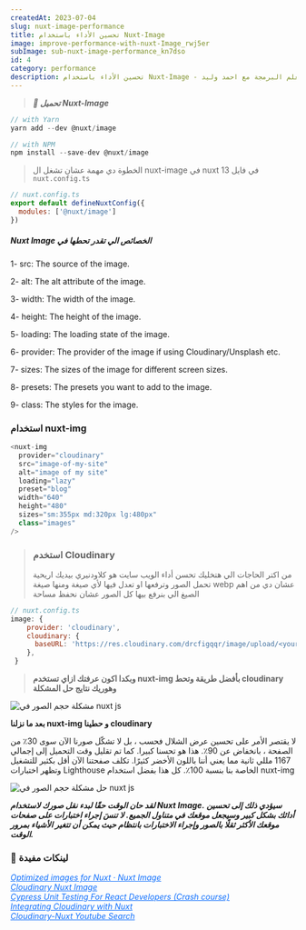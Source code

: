 ```yaml
---
createdAt: 2023-07-04
slug: nuxt-image-performance
title: تحسين الأداء باستخدام Nuxt-Image
image: improve-performance-with-nuxt-Image_rwj5er
subImage: sub-nuxt-image-performance_kn7dso
id: 4
category: performance
description: تحسين الأداء باستخدام Nuxt-Image - تعلم البرمجة مع احمد وليد
---
```

>  ***🚀 تحميل Nuxt-Image***

```javascript
// with Yarn
yarn add --dev @nuxt/image

// with NPM
npm install --save-dev @nuxt/image
```

> ا﻿لخطوة دي مهمة عشان تشغل ال nuxt-image في nuxt 13 في فايل `nuxt.config.ts`

```javascript
// nuxt.config.ts
export default defineNuxtConfig({
  modules: ['@nuxt/image']
})
```

##### Nuxt Image الخصائص الي تقدر تحطها في

1- src: The source of the image.

2﻿- alt: The alt attribute of the image.

3﻿- width: The width of the image.

4﻿- height: The height of the image.

5﻿- loading: The loading state of the image.

6﻿- provider: The provider of the image if using Cloudinary/Unsplash etc.

7﻿- sizes: The sizes of the image for different screen sizes.

8﻿- presets: The presets you want to add to the image.

9﻿- class: The styles for the image.

### ا﻿ستخدام nuxt-img

```javascript
<nuxt-img
  provider="cloudinary"
  src="image-of-my-site"
  alt="image of my site"
  loading="lazy"
  preset="blog"
  width="640"
  height="480"
  sizes="sm:355px md:320px lg:480px"
  class="images"
/>
```

> ### ا﻿ستخدم Cloudinary
>
> م﻿ن اكتر الحاجات الي هتخليك تحسن أداء الويب سايت هو كلاودنيري بيديك اريحية تحمل الصور وترفعها او تعدل فيها لأي صيغة ومنها صيغة webp عشان دي من اهم الصيغ الي بنرفع بيها كل الصور عشان نحفظ مساحة

```javascript
// nuxt.config.ts
image: {
    provider: 'cloudinary',
    cloudinary: {
      baseURL: 'https://res.cloudinary.com/drcfigqqr/image/upload/<your-id>/',
    },
 }
```

> **و﻿بكدا اكون عرفتك ازاي تستخدم nuxt-img بأفضل طريقة وتحط cloudinary وهوريك نتايج حل المشكلة**

![مشكلة حجم الصور في nuxt js](https://res.cloudinary.com/drcfigqqr/image/upload/v1688500786/Screenshot_49_t8lync.webp "مشكلة حجم الصور في nuxt js")

**ب﻿عد ما نزلنا nuxt-img و حطينا cloudinary** 

لا يقتصر الأمر على تحسين عرض الشلال فحسب ، بل لا تشكّل صورنا الآن سوى 30٪ من الصفحة ، بانخفاض عن 90٪. هذا هو تحسنا كبيرا. كما تم تقليل وقت التحميل إلى إجمالي 1167 مللي ثانية مما يعني أننا باللون الأخضر كثيرًا. تكلف صفحتنا الآن أقل بكثير للتشغيل وتظهر اختبارات Lighthouse الخاصة بنا بنسبة 100٪. كل هذا بفضل استخدام nuxt-img

![حل مشكلة حجم الصور في nuxt js](https://res.cloudinary.com/drcfigqqr/image/upload/v1688501041/Screenshot_50_hn9wjq.webp "حل مشكلة حجم الصور في nuxt js")

***لقد حان الوقت حقًا لبدء نقل صورك لاستخدام Nuxt Image. سيؤدي ذلك إلى تحسين أدائك بشكل كبير وسيجعل موقعك في متناول الجميع. لا تنسَ إجراء اختبارات على صفحات موقعك الأكثر ثقلًا بالصور وإجراء الاختبارات بانتظام حيث يمكن أن تتغير الأشياء بمرور الوقت.***

### 📝 لينكات مفيدة

<cite><a target="_blank" style="color: #0d6efd;" href="https://image.nuxtjs.org/"> Optimized images for Nuxt · Nuxt Image</a></cite><br>
                        <cite><a target="_blank" style="color: #0d6efd;" href="https://image.nuxtjs.org/providers/cloudinary">C﻿loudinary Nuxt Image</a></cite><br>
                        <cite><a target="_blank" style="color: #0d6efd;" href="https://www.youtube.com/watch?v=X6CoUHlnuoY">Cypress Unit Testing For React Developers (Crash course)</a></cite><br>
                        <cite><a target="_blank" style="color: #0d6efd;" href="https://cloudinary.com/guides/front-end-development/integrating-cloudinary-with-nuxt">Integrating Cloudinary with Nuxt</a></cite><br>
                        <cite><a target="_blank" style="color: #0d6efd;" href="https://www.youtube.com/results?search_query=add+cloudinary+with+nuxt+3">C﻿loudinary-Nuxt Youtube Search</a></cite><br>